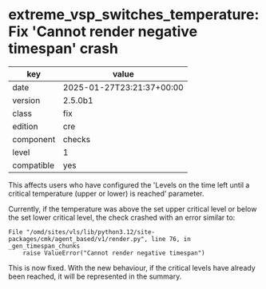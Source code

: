 [//]: # (werk v2)
# extreme_vsp_switches_temperature: Fix 'Cannot render negative timespan' crash

key        | value
---------- | ---
date       | 2025-01-27T23:21:37+00:00
version    | 2.5.0b1
class      | fix
edition    | cre
component  | checks
level      | 1
compatible | yes

This affects users who have configured the 'Levels on the time left until a critical temperature (upper or lower) is reached' parameter.

Currently, if the temperature was above the set upper critical level or below the set lower critical level, the check crashed with an error similar to:

```
File "/omd/sites/vls/lib/python3.12/site-packages/cmk/agent_based/v1/render.py", line 76, in _gen_timespan_chunks
    raise ValueError("Cannot render negative timespan")
```

This is now fixed. With the new behaviour, if the critical levels have already been reached, it will be represented in the summary.
